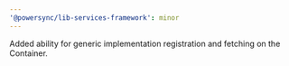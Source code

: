 ```yaml
---
'@powersync/lib-services-framework': minor
---
```


Added ability for generic implementation registration and fetching on the Container.

